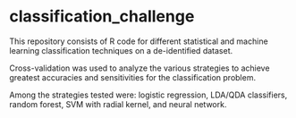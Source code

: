 # classification_challenge
This repository consists of R code for different statistical and machine learning classification techniques on a de-identified dataset.

Cross-validation was used to analyze the various strategies to achieve greatest accuracies and sensitivities for the classification problem.

Among the strategies tested were: logistic regression, LDA/QDA classifiers, random forest, SVM with radial kernel, and neural network.
